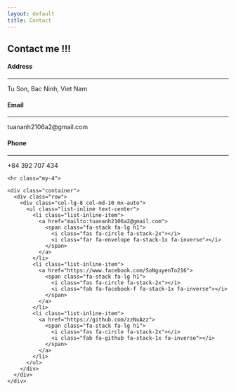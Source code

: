 ```yaml
---
layout: default
title: Contact
---
```


<section class="bg-contact">
  
  <h1 class="text-center text-uppercase text-primary mb-0">Contact me !!!</h1>
  
  <div class="container pt-5 pb-3 w-100">
    <div class="row">
      <div class="col-md-4 mb-3 mb-md-0">
        <div class="card py-4 h-100">
          <div class="card-body text-center">
            <i class="fas fa-map-marked-alt text-primary h1 mb-2"></i>
            <h4 class="text-uppercase m-0">Address</h4>
            <hr class="my-4" />
            <div class="small text-black-50">Tu Son, Bac Ninh, Viet Nam</div>
          </div>
        </div>
      </div>
      <div class="col-md-4 mb-3 mb-md-0">
        <div class="card py-4 h-100">
          <div class="card-body text-center">
            <i class="fas fa-envelope text-primary h1 mb-2"></i>
            <h4 class="text-uppercase m-0">Email</h4>
            <hr class="my-4" />
            <div class="small text-black-50">tuananh2106a2@gmail.com</div>
          </div>
        </div>
      </div>
      <div class="col-md-4 mb-3 mb-md-0">
        <div class="card py-4 h-100">
          <div class="card-body text-center">
            <i class="fas fa-mobile-alt text-primary h1 mb-2"></i>
            <h4 class="text-uppercase m-0">Phone</h4>
            <hr class="my-4" />
            <div class="small text-black-50">+84 392 707 434</div>
          </div>
        </div>
      </div>
    </div>

    <hr class="my-4">

    <div class="container">
      <div class="row">
        <div class="col-lg-8 col-md-10 mx-auto">
          <ul class="list-inline text-center">
            <li class="list-inline-item">
              <a href="mailto:tuananh2106a2@gmail.com">
                <span class="fa-stack fa-lg h1">
                  <i class="fas fa-circle fa-stack-2x"></i>
                  <i class="far fa-envelope fa-stack-1x fa-inverse"></i>
                </span>
              </a>
            </li>
            <li class="list-inline-item">
              <a href="https://www.facebook.com/SoNguyenTo216">
                <span class="fa-stack fa-lg h1">
                  <i class="fas fa-circle fa-stack-2x"></i>
                  <i class="fab fa-facebook-f fa-stack-1x fa-inverse"></i>
                </span>
              </a>
            </li>
            <li class="list-inline-item">
              <a href="https://github.com/zzNuAzz">
                <span class="fa-stack fa-lg h1">
                  <i class="fas fa-circle fa-stack-2x"></i>
                  <i class="fab fa-github fa-stack-1x fa-inverse"></i>
                </span>
              </a>
            </li>
          </ul>
        </div>
      </div>
    </div>
    
</section>